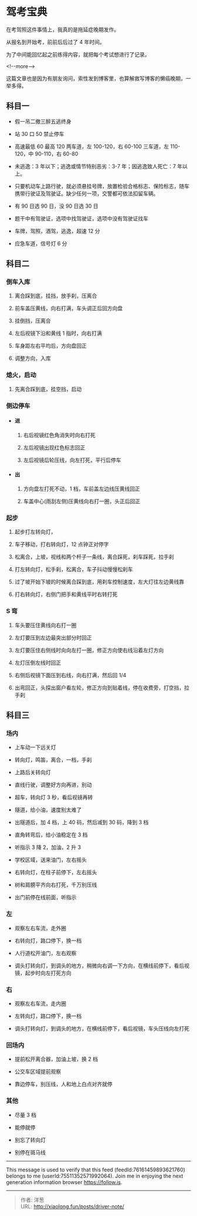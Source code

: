 # 驾考宝典


在考驾照这件事情上，我真的是拖延症晚期发作。

从报名到开始考，前前后后过了 4 年时间。

为了中间能回忆起之前练得内容，就把每个考试想进行了记录。

&lt;!--more--&gt;

这篇文章也是因为有朋友询问，索性发到博客里，也算解救写博客的懒癌晚期，一举多得。

## 科目一

-   假一吊二撤三醉五逃终身

-   站 30 口 50 禁止停车

-   高速最低 60 最高 120 两车道，左 100-120，右 60-100 三车道，左 110-120，中 90-110，右 60-80

-   未逃逸：3 年以下；逃逸或情节特别恶劣：3-7 年；因逃逸致人死亡：7 年以上。

-   只要机动车上路行驶，就必须悬挂号牌，放置检验合格标志、保险标志，随车携带行驶证及驾驶证。缺少任何一项，交警都可依法扣留车辆。

-   有 90 日选 90 日，没 90 日选 30 日

-   题干中有驾驶证，选项中找驾驶证，选项中没有驾驶证找车

-   车牌，驾照，酒驾，逃逸，超速 12 分

-   应急车道，信号灯 6 分

## 科目二

### 倒车入库

1. 离合踩到底，挂挡，放手刹，压离合

2. 前车盖压黄线，向右打满，车头调正后回方向盘

3. 挂倒挡，压离合

4. 左后视镜下沿和黄线 1 指时，向右打满

5. 车身距左右平均后，方向盘回正

6. 调整方向，入库

### 熄火，启动

1. 先离合踩到底，挂空挡，启动

### 侧边停车

-   #### 进

    1. 右后视镜红色角消失时向右打死

    2. 左后视镜出现红色标志回正

    3. 左后视镜后轮压线，向左打死，平行后停车

-   #### 出

    1. 方向盘左打死不动，1 档，车前盖左边线压黄线回正

    2. 车盖中心(雨刮左侧)压黄线向右打一圈，头正后回正

### 起步

1. 起步打左转向灯，

2. 车子移动，打右转向灯，12 点钟正对停字

3. 松离合，上坡，视线和两个杆子一条线，离合踩死，刹车踩死，拉手刹

4. 打左转向灯，松手刹，松离合，车子抖动慢慢松刹车

5. 过了坡开始下坡的时候离合踩到底，用刹车控制速度，左大灯往左边黄线靠

6. 打右转向灯，右侧门把手和黄线平时右转打死

### S 弯

1. 车头要压住黄线向右打一圈

2. 左灯要压到左边最突出部分时回正

3. 左灯要压住右侧线时向向左打一圈，修正方向使右线沿着左灯方向

4. 左灯压倒左线时回正

5. 右侧后视镜下面压到右线，向右打满，然后回 1/4

6. 出弯回正，头探出窗户看左轮，修正方向到贴着线，停在收费旁，打空挡，拉手刹

## 科目三

### 场内

-   上车动一下远关灯

-   转向灯，鸣笛，离合，一档，手刹

-   上路后关转向灯

-   直线行驶，调整好方向再进，别动

-   超车，转向灯 3 秒，看后视镜再转

-   隧道，给小油，速度别太难了

-   出隧道后，加 4 档，上 40 码，然后减到 30 码，降到 3 档

-   直角转弯后，给小油稳定在 3 档

-   听指示 3 降 2，加油，2 升 3

-   学校区域，送来油门，左右摇头

-   右转向灯，在柱子前停下，左右摇头

-   树和肩膀平齐向右打死，千万别压线

-   出门前停在线前面，听指示

### 左

-   观察左右车流，走外圈

-   右转向灯，路口停下，换一档

-   人行道松开油门，左右观察

-   调头打转向灯，到调头的地方，稍微向右调一下方向，在横线前停下，看后视镜，起步时向左打死方向

### 右

-   观察左右车流，走内圈

-   左转向灯，路口停下，换一档

-   调头打转向灯，到调头的地方，在横线前停下，看后视镜，车头压线向左打死

### 回场内

-   提前松开离合器，加油上坡，换 2 档

-   公交车区域提前观察

-   靠边停车，别压线，人和地上白点对齐就停

### 其他

-   尽量 3 档

-   能停就停

-   别忘了转向灯

-   别停在斑马线

-------
This message is used to verify that this feed (feedId:76161459893621760) belongs to me (userId:75511352571992064). Join me in enjoying the next generation information browser https://follow.is.


---

> 作者: 洋葱  
> URL: http://xiaolong.fun/posts/driver-note/  

